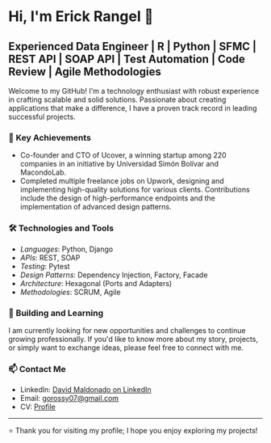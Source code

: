 # Hi, I'm Erick Rangel 👋

## Experienced Data Engineer | R | Python | SFMC | REST API | SOAP API | Test Automation | Code Review | Agile Methodologies

Welcome to my GitHub! I'm a technology enthusiast with robust experience in crafting scalable and solid solutions. Passionate about creating applications that make a difference, I have a proven track record in leading successful projects.

### 🚀 Key Achievements
- Co-founder and CTO of Ucover, a winning startup among 220 companies in an initiative by Universidad Simón Bolívar and MacondoLab.
- Completed multiple freelance jobs on Upwork, designing and implementing high-quality solutions for various clients. Contributions include the design of high-performance endpoints and the implementation of advanced design patterns.

### 🛠️ Technologies and Tools
- *Languages*: Python, Django
- *APIs*: REST, SOAP
- *Testing*: Pytest
- *Design Patterns*: Dependency Injection, Factory, Facade
- *Architecture*: Hexagonal (Ports and Adapters)
- *Methodologies*: SCRUM, Agile

### 🌱 Building and Learning
I am currently looking for new opportunities and challenges to continue growing professionally. If you'd like to know more about my story, projects, or simply want to exchange ideas, please feel free to connect with me.

### 📫 Contact Me
- LinkedIn: [David Maldonado on LinkedIn](https://www.linkedin.com/in/david-maldonado-491643213/)
- Email: gorossy07@gmail.com
- CV: [Profile](https://drive.google.com/file/d/1vnpojUgKLNtu_DS6hUKqnChR0OTo6AJb/view?usp=sharing)

---

⭐️ Thank you for visiting my profile; I hope you enjoy exploring my projects!

